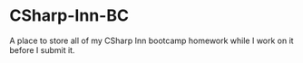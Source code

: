 # CSharp-Inn-BC
A place to store all of my CSharp Inn bootcamp homework while I work on it before I submit it.
